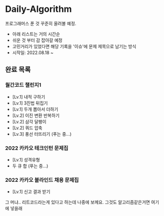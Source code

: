# Daily-Algorithm
프로그래머스 푼 것 꾸준히 올려볼 예정.

- 아래 리스트는 거의 시간순
- 쉬운 것 부터 감 잡아갈 예정
- 고민거리가 있었다면 해당 기록을 '이슈'에 문제 제목으로 남기는 방식
- 시작일: 2022.08.18 ~

## 완료 목록

### 월간코드 챌린지1
- [Lv.1] 내적 구하기
- [Lv.1] 3진법 뒤집기
- [Lv.1] 두개 뽑아서 더하기
- [Lv.2] 이진 변환 반복하기
- [Lv.2] 삼각 달팽이
- [Lv.2] 쿼드 압축
- [Lv.3] 풍선 터뜨리기 (푸는 중...)

### 2022 카카오 테크인턴 문제집
- [Lv.1] 성격유형
- 두 큐 합 (푸는 중...)

### 2022 카카오 블라인드 채용 문제집
- [Lv.1] 신고 결과 받기


그 머냐.. 리트코드라는게 있다고 하는데 나중에 보께요. 그것도 알고리즘같은거면 여기에 넣을래
